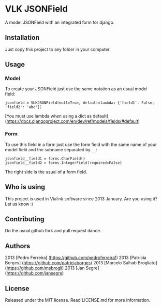 VLK JSONField
=============

A model JSONField with an integrated form for django.

Installation
------------

Just copy this project to any folder in your computer.

Usage
-----

### Model

To create your JSONField just use the same notation as an usual model field:

    jsonfield = VLKJSONField(null=True, default=lambda: {'field1': False, 'field2': 'abc'})

[You must use lambda when using a dict as default] (https://docs.djangoproject.com/en/dev/ref/models/fields/#default)

### Form

To use this field in a form just use the form field with the same name of your model field and the subname separated by `__`:

    jsonfield__field1 = forms.CharField()
    jsonfield__field2 = forms.IntegerField(required=False)

The right side is the usual of a form field.

Who is using
------------

This project is used in Vialink software since 2013 January. Are you using it? Let us know :)

Contributing
------------

Do the usual github fork and pull request dance.

Authors
-------

2013 [Pedro Ferreira] (https://github.com/pedroferreira1)
2013 [Patrícia Borges] (https://github.com/patriciaborges)
2013 [Marcelo Salhab Brogliato] (https://github.com/msbrogli)
2013 [Jan Segre] (https://github.com/jansegre)

License
-------

Released under the MIT license. Read LICENSE.md for more information.
